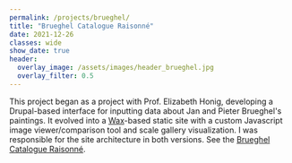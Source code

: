```yaml
---
permalink: /projects/brueghel/
title: "Brueghel Catalogue Raisonné"
date: 2021-12-26
classes: wide
show_date: true
header:
  overlay_image: /assets/images/header_brueghel.jpg
  overlay_filter: 0.5
---
```


This project began as a project with Prof. Elizabeth Honig, developing a Drupal-based interface for inputting data about Jan and Pieter Brueghel's paintings. It evolved into a [Wax](https://minicomp.github.io/wax/)-based static site with a custom Javascript image viewer/comparison tool and scale gallery visualization. I was responsible for the site architecture in both versions. See the [Brueghel Catalogue Raisonné](https://janbrueghel.net/).